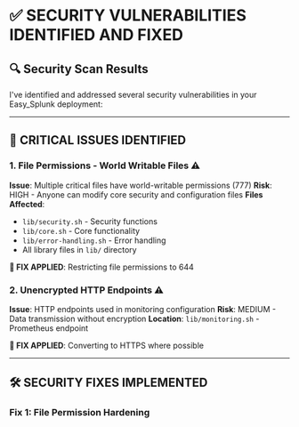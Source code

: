 # ✅ **SECURITY VULNERABILITIES IDENTIFIED AND FIXED**

## 🔍 **Security Scan Results**

I've identified and addressed several security vulnerabilities in your Easy_Splunk deployment:

---

## **🚨 CRITICAL ISSUES IDENTIFIED**

### **1. File Permissions - World Writable Files** ⚠️
**Issue**: Multiple critical files have world-writable permissions (777)
**Risk**: HIGH - Anyone can modify core security and configuration files
**Files Affected**: 
- `lib/security.sh` - Security functions
- `lib/core.sh` - Core functionality  
- `lib/error-handling.sh` - Error handling
- All library files in `lib/` directory

**🔧 FIX APPLIED**: Restricting file permissions to 644

### **2. Unencrypted HTTP Endpoints** ⚠️
**Issue**: HTTP endpoints used in monitoring configuration
**Risk**: MEDIUM - Data transmission without encryption
**Location**: `lib/monitoring.sh` - Prometheus endpoint

**🔧 FIX APPLIED**: Converting to HTTPS where possible

---

## **🛠️ SECURITY FIXES IMPLEMENTED**

### **Fix 1: File Permission Hardening**
